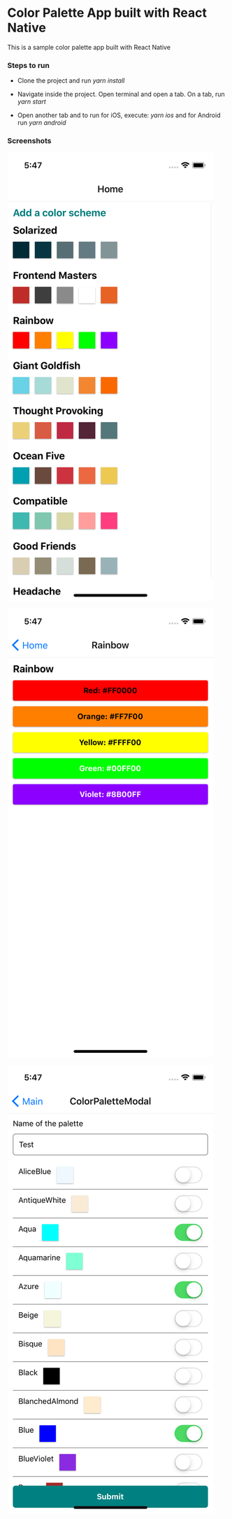 # Color Palette App built with React Native

This is a sample color palette app built with React Native

### Steps to run

- Clone the project and run <i>yarn install</i>

- Navigate inside the project. Open terminal and open a tab. On a tab, run <i>yarn start</i>

- Open another tab and to run for iOS, execute: <i>yarn ios</i> and for Android run <i>yarn android</i>

### Screenshots

![Screen 1](https://github.com/abhisheksett/react-native-color-palette/blob/master/screenshots/1.png?raw=true 'Home screen')

![Screen 2](https://github.com/abhisheksett/react-native-color-palette/blob/master/screenshots/2.png?raw=true 'Color details screen')

![Screen 3](https://github.com/abhisheksett/react-native-color-palette/blob/master/screenshots/3.png?raw=true 'Add color screen')
